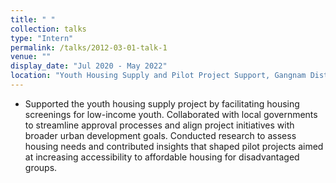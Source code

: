 ```yaml
---
title: " "
collection: talks
type: "Intern"
permalink: /talks/2012-03-01-talk-1
venue: ""
display_date: "Jul 2020 - May 2022"
location: "Youth Housing Supply and Pilot Project Support, Gangnam District, Seoul, South Korea"
---
```


- Supported the youth housing supply project by facilitating housing screenings for low-income youth. Collaborated with local governments to streamline approval processes and align project initiatives with broader urban development goals. Conducted research to assess housing needs and contributed insights that shaped pilot projects aimed at increasing accessibility to affordable housing for disadvantaged groups.
